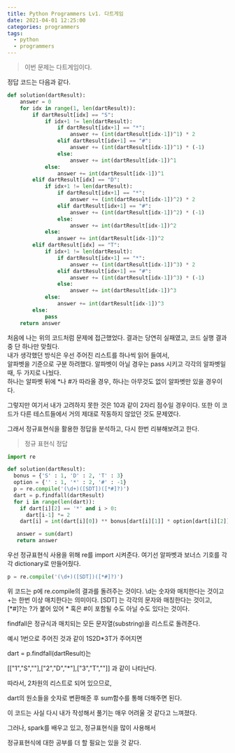 ```yaml
---
title: Python Programmers Lv1. 다트게임
date: 2021-04-01 12:25:00
categories: programmers
tags:
  - python
  - programmers
---
```

>이번 문제는 다트게임이다.

정답 코드는 다음과 같다.

~~~python
def solution(dartResult):
    answer = 0
    for idx in range(1, len(dartResult)):
        if dartResult[idx] == "S":
            if idx+1 != len(dartResult):
                if dartResult[idx+1] == "*":
                    answer += (int(dartResult[idx-1])^1) * 2
                elif dartResult[idx+1] == "#":
                    answer += (int(dartResult[idx-1])^1) * (-1)
                else:
                    answer += int(dartResult[idx-1])^1
            else:
                answer += int(dartResult[idx-1])^1
        elif dartResult[idx] == "D":
            if idx+1 != len(dartResult):
                if dartResult[idx+1] == "*":
                    answer += (int(dartResult[idx-1])^2) * 2
                elif dartResult[idx+1] == "#":
                    answer += (int(dartResult[idx-1])^2) * (-1)
                else:
                    answer += int(dartResult[idx-1])^2
            else:
                answer += int(dartResult[idx-1])^2
        elif dartResult[idx] == "T":
            if idx+1 != len(dartResult):
                if dartResult[idx+1] == "*":
                    answer += (int(dartResult[idx-1])^3) * 2
                elif dartResult[idx+1] == "#":
                    answer += (int(dartResult[idx-1])^3) * (-1)
                else:
                    answer += int(dartResult[idx-1])^3
            else:
                answer += int(dartResult[idx-1])^3
        else:
            pass
    return answer
~~~

처음에 나는 위의 코드처럼 문제에 접근했었다. 결과는 당연히 실패였고, 코드 실행 결과 중 단 하나만 맞췄다.  
내가 생각했던 방식은 우선 주어진 리스트를 하나씩 읽어 들여서,  
알파벳을 기준으로 구분 하려했다.
알파벳이 아닐 경우는 pass 시키고 각각의 알파벳일 때, 두 가지로 나눴다.  
하나는 알파벳 뒤에 *나 #가 따라올 경우, 하나는 아무것도 없이 알파벳만 있을 경우이다.

그렇지만 여기서 내가 고려하지 못한 것은 10과 같이 2자리 점수일 경우이다. 또한 이 코드가
다른 테스트들에서 거의 제대로 작동하지 않았던 것도 문제였다.

그래서 정규표현식을 활용한 정답을 분석하고, 다시 한번 리뷰해보려고 한다.  

>정규 표현식 정답  

~~~python
import re

def solution(dartResult):
  bonus = {'S' : 1, 'D' : 2, 'T' : 3}
  option = {'' : 1, '*' : 2, '#' : -1}
  p = re.compile('(\d+)([SDT])([*#]?)')
  dart = p.findfall(dartResult)
  for i in range(len(dart)):
    if dart[i][2] == '*' and i > 0:
      dart[i-1] *= 2
    dart[i] = int(dart[i][0]) ** bonus[dart[i][1]] * option[dart[i][2]]

   answer = sum(dart)
   return answer
~~~

우선 정규표현식 사용을 위해 re를 import 시켜준다.
여기선 알파벳과 보너스 기호를 각각 dictionary로 만들어줬다.  

~~~python
p = re.compile('(\d+)([SDT])([*#]?)')
~~~
위 코드는 p에 re.compile의 결과를 돌려주는 것이다.
\d는 숫자와 매치한다는 것이고 +는 한번 이상 매치한다는 의미이다.
[SDT] 는 각각의 문자와 매칭한다는 것이고,  
[*#]?는 ?가 붙어 있어 * 혹은 #이 포함될 수도 아닐 수도 있다는 것이다.

findfall은 정규식과 매치되는 모든 문자열(substring)을 리스트로 돌려준다.  

예시 1번으로 주어진 것과 같이 1S2D*3T가 주어지면

dart = p.findfall(dartResult)는  

[["1","S",""],["2","D","*"],["3","T",""]] 과 같이 나타난다.

따라서, 2차원의 리스트로 되어 있으므로,  

dart의 원소들을 숫자로 변환해준 후 sum함수를 통해 더해주면 된다.

이 코드는 사실 다시 내가 작성해서 풀기는 매우 어려울 것 같다고 느껴졌다.  

그러나, spark를 배우고 있고, 정규표현식을 많이 사용해서  

정규표현식에 대한 공부를 더 할 필요는 있을 것 같다.
